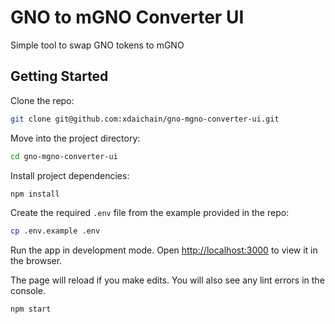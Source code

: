 # GNO to mGNO Converter UI

Simple tool to swap GNO tokens to mGNO

## Getting Started

Clone the repo:

```sh
git clone git@github.com:xdaichain/gno-mgno-converter-ui.git
```

Move into the project directory:

```sh
cd gno-mgno-converter-ui
```

Install project dependencies:

```sh
npm install
```

Create the required `.env` file from the example provided in the repo:

```sh
cp .env.example .env
```

Run the app in development mode. Open [http://localhost:3000](http://localhost:3000) to view it in the browser.

The page will reload if you make edits. You will also see any lint errors in the console.

```sh
npm start
```
